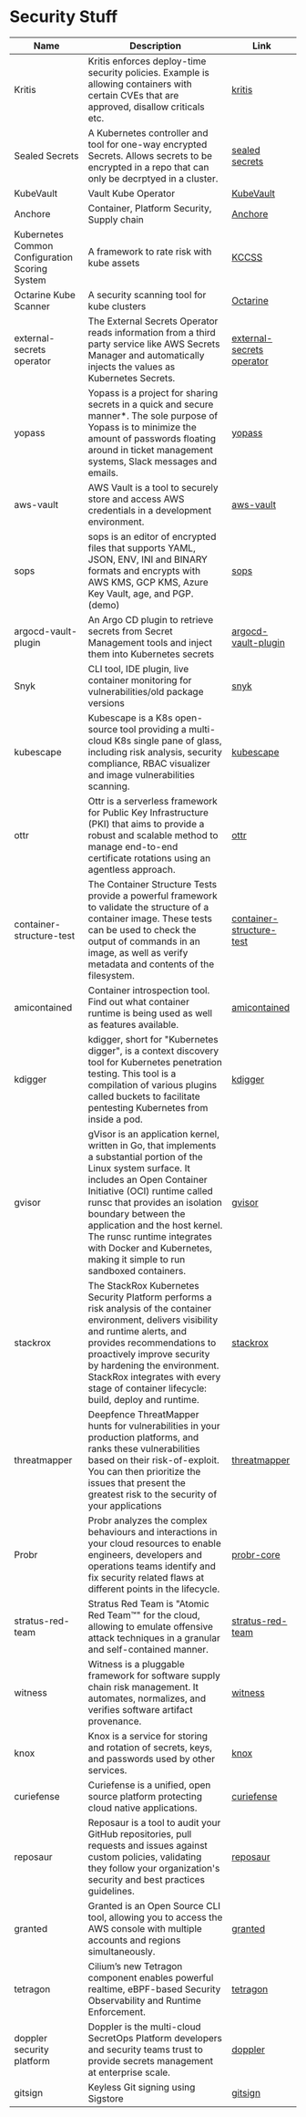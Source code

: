 # Security Stuff


|                      Name                      |                                                                                                                                                                                  Description                                                                                                                                                                                   |                                             Link                                             |
| ---------------------------------------------- | ------------------------------------------------------------------------------------------------------------------------------------------------------------------------------------------------------------------------------------------------------------------------------------------------------------------------------------------------------------------------------ | -------------------------------------------------------------------------------------------- |
| Kritis                                         | Kritis enforces deploy-time security policies. Example is allowing containers with certain CVEs that are approved, disallow criticals etc.                                                                                                                                                                                                                                     | [kritis](https://github.com/grafeas/kritis)                                                  |
| Sealed Secrets                                 | A Kubernetes controller and tool for one-way encrypted Secrets. Allows secrets to be encrypted in a repo that can only be decrptyed in a cluster.                                                                                                                                                                                                                              | [sealed secrets](https://github.com/bitnami-labs/sealed-secrets)                             |
| KubeVault                                      | Vault Kube Operator                                                                                                                                                                                                                                                                                                                                                            | [KubeVault](https://kubevault.com/)                                                          |
| Anchore                                        | Container, Platform Security, Supply chain                                                                                                                                                                                                                                                                                                                                     | [Anchore](https://anchore.com/)                                                              |
| Kubernetes Common Configuration Scoring System | A framework to rate risk with kube assets                                                                                                                                                                                                                                                                                                                                      | [KCCSS](https://github.com/octarinesec/kccss)                                                |
| Octarine Kube Scanner                          | A security scanning tool for kube clusters                                                                                                                                                                                                                                                                                                                                     | [Octarine](https://github.com/octarinesec/kube-scan)                                         |
| external-secrets operator                      | The External Secrets Operator reads information from a third party service like AWS Secrets Manager and automatically injects the values as Kubernetes Secrets.                                                                                                                                                                                                                | [external-secrets operator](https://github.com/external-secrets/external-secrets)            |
| yopass                                         | Yopass is a project for sharing secrets in a quick and secure manner*. The sole purpose of Yopass is to minimize the amount of passwords floating around in ticket management systems, Slack messages and emails.                                                                                                                                                              | [yopass](https://github.com/jhaals/yopass)                                                   |
| aws-vault                                      | AWS Vault is a tool to securely store and access AWS credentials in a development environment.                                                                                                                                                                                                                                                                                 | [aws-vault](https://github.com/99designs/aws-vault)                                          |
| sops                                           | sops is an editor of encrypted files that supports YAML, JSON, ENV, INI and BINARY formats and encrypts with AWS KMS, GCP KMS, Azure Key Vault, age, and PGP. (demo)                                                                                                                                                                                                           | [sops](https://github.com/mozilla/sops)                                                      |
| argocd-vault-plugin                            | An Argo CD plugin to retrieve secrets from Secret Management tools and inject them into Kubernetes secrets                                                                                                                                                                                                                                                                     | [argocd-vault-plugin](https://github.com/IBM/argocd-vault-plugin)                            |
| Snyk                                           | CLI tool, IDE plugin, live container monitoring for vulnerabilities/old package versions                                                                                                                                                                                                                                                                                       | [snyk](https://snyk.io/)                                                                     |
| kubescape                                      | Kubescape is a K8s open-source tool providing a multi-cloud K8s single pane of glass, including risk analysis, security compliance, RBAC visualizer and image vulnerabilities scanning.                                                                                                                                                                                        | [kubescape](https://github.com/armosec/kubescape)                                            |
| ottr                                           | Ottr is a serverless framework for Public Key Infrastructure (PKI) that aims to provide a robust and scalable method to manage end-to-end certificate rotations using an agentless approach.                                                                                                                                                                                   | [ottr](https://github.com/airbnb/ottr)                                                       |
| container-structure-test                       | The Container Structure Tests provide a powerful framework to validate the structure of a container image. These tests can be used to check the output of commands in an image, as well as verify metadata and contents of the filesystem.                                                                                                                                     | [container-structure-test](https://github.com/GoogleContainerTools/container-structure-test) |
| amicontained                                   | Container introspection tool. Find out what container runtime is being used as well as features available.                                                                                                                                                                                                                                                                     | [amicontained](https://github.com/genuinetools/amicontained)                                 |
| kdigger                                        | kdigger, short for "Kubernetes digger", is a context discovery tool for Kubernetes penetration testing. This tool is a compilation of various plugins called buckets to facilitate pentesting Kubernetes from inside a pod.                                                                                                                                                    | [kdigger](https://github.com/quarkslab/kdigger)                                              |
| gvisor                                         | gVisor is an application kernel, written in Go, that implements a substantial portion of the Linux system surface. It includes an Open Container Initiative (OCI) runtime called runsc that provides an isolation boundary between the application and the host kernel. The runsc runtime integrates with Docker and Kubernetes, making it simple to run sandboxed containers. | [gvisor](https://github.com/google/gvisor)                                                   |
| stackrox                                       | The StackRox Kubernetes Security Platform performs a risk analysis of the container environment, delivers visibility and runtime alerts, and provides recommendations to proactively improve security by hardening the environment. StackRox integrates with every stage of container lifecycle: build, deploy and runtime.                                                    | [stackrox](https://github.com/stackrox/stackrox)                                             |
| threatmapper                                   | Deepfence ThreatMapper hunts for vulnerabilities in your production platforms, and ranks these vulnerabilities based on their risk-of-exploit. You can then prioritize the issues that present the greatest risk to the security of your applications                                                                                                                          | [threatmapper](https://github.com/deepfence/ThreatMapper)                                    |
| Probr                                          | Probr analyzes the complex behaviours and interactions in your cloud resources to enable engineers, developers and operations teams identify and fix security related flaws at different points in the lifecycle.                                                                                                                                                              | [probr-core](https://github.com/probr/probr-core)                                            |
| stratus-red-team                               | Stratus Red Team is "Atomic Red Team™" for the cloud, allowing to emulate offensive attack techniques in a granular and self-contained manner.                                                                                                                                                                                                                                 | [stratus-red-team](https://github.com/DataDog/stratus-red-team)                              |
| witness                                        | Witness is a pluggable framework for software supply chain risk management. It automates, normalizes, and verifies software artifact provenance.                                                                                                                                                                                                                               | [witness](https://github.com/testifysec/witness)                                             |
| knox                                           | Knox is a service for storing and rotation of secrets, keys, and passwords used by other services.                                                                                                                                                                                                                                                                             | [knox](https://github.com/pinterest/knox)                                                    |
| curiefense                                     | Curiefense is a unified, open source platform protecting cloud native applications.                                                                                                                                                                                                                                                                                            | [curiefense](https://www.curiefense.io/)                                                     |
| reposaur                                       | Reposaur is a tool to audit your GitHub repositories, pull requests and issues against custom policies, validating they follow your organization's security and best practices guidelines.                                                                                                                                                                                     | [reposaur](https://docs.reposaur.com/)                                                       |
| granted                                        | Granted is an Open Source CLI tool, allowing you to access the AWS console with multiple accounts and regions simultaneously.                                                                                                                                                                                                                                                  | [granted](https://granted.dev/)                                                              |
| tetragon                                       | Cilium’s new Tetragon component enables powerful realtime, eBPF-based Security Observability and Runtime Enforcement.                                                                                                                                                                                                                                                          | [tetragon](https://github.com/cilium/tetragon)                                               |
| doppler security platform                      | Doppler is the multi-cloud SecretOps Platform developers and security teams trust to provide secrets management at enterprise scale.                                                                                                                                                                                                                                           | [doppler](https://github.com/DopplerHQ)                                                      |
| gitsign                                        | Keyless Git signing using Sigstore                                                                                                                                                                                                                                                                                                                                             | [gitsign](https://github.com/sigstore/gitsign)                                               |